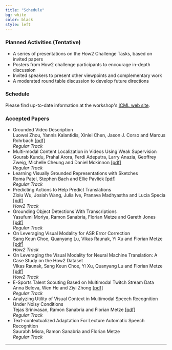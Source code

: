 ```yaml
---
title: "Schedule"
bg: white 
color: black
style: left
---
```


### Planned Activities (Tentative)

- A series of presentations on the How2 Challenge Tasks, based on invited papers
- Posters from How2 challenge participants to encourage in-depth discussion
- Invited speakers to present other viewpoints and complementary work
- A moderated round table discussion to develop future directions



### Schedule

Please find up-to-date information at the workshop's [ICML web site](https://icml.cc/Conferences/2019/Schedule?showEvent=3532).
 

### Accepted Papers

 
 - Grounded Video Description  
   Luowei Zhou, Yannis Kalantidis, Xinlei Chen, Jason J. Corso and Marcus Rohrbach <a href="assets/authors/TH2_paper_2.pdf">[pdf]</a>  
   *Regular Track*
 - Multi-modal Content Localization in Videos Using Weak Supervision  
   Gourab Kundu, Prahal Arora, Ferdi Adeputra, Larry Anazia, Geoffrey Zweig, Michelle Cheung and Daniel Mckinnon  <a href="assets/authors/TH2_paper_3.pdf">[pdf]</a>  
   *Regular Track*
 - Learning Visually Grounded Representations with Sketches  
   Roma Patel, Stephen Bach and Ellie Pavlick  <a href="assets/authors/ICML_sketch.pdf">[pdf]</a>  
   *Regular Track*
 - Predicting Actions to Help Predict Translations  
   Zixiu Wu, Josiah Wang, Julia Ive, Pranava Madhyastha and Lucia Specia  <a href="assets/authors/TH2_paper_5.pdf">[pdf]</a>  
   *How2 Track*
 - Grounding Object Detections With Transcriptions  
   Yasufumi Moriya, Ramon Sanabria, Florian Metze and Gareth Jones  <a href="https://arxiv.org/pdf/1906.06147.pdf">[pdf]</a>  
   *Regular Track*
 - On Leveraging Visual Modality for ASR Error Correction  
   Sang Keun Choe, Quanyang Lu, Vikas Raunak, Yi Xu and Florian Metze  <a href="assets/authors/TH2_paper_7.pdf">[pdf]</a>  
   *How2 Track*
 - On Leveraging the Visual Modality for Neural Machine Translation: A Case Study on the How2 Dataset  
   Vikas Raunak, Sang Keun Choe, Yi Xu, Quanyang Lu and Florian Metze  <a href="assets/authors/TH2_paper_8.pdf">[pdf]</a>  
   *How2 Track*
 - E-Sports Talent Scouting Based on Multimodal Twitch Stream Data  
   Anna Belova, Wen He and Ziyi Zhong  <a href="https://arxiv.org/abs/1907.01615">[pdf]</a>  
   *Regular Track*
 - Analyzing Utility of Visual Context in Multimodal Speech Recognition Under Noisy Conditions  
   Tejas Srinivasan, Ramon Sanabria and Florian Metze  <a href="https://arxiv.org/pdf/1907.00477.pdf">[pdf]</a>  
   *Regular Track*
 - Text-contextualized Adaptation For Lecture Automatic Speech Recognition  
   Saurabh Misra, Ramon Sanabria and Florian Metze    
   *Regular Track*

* * *
